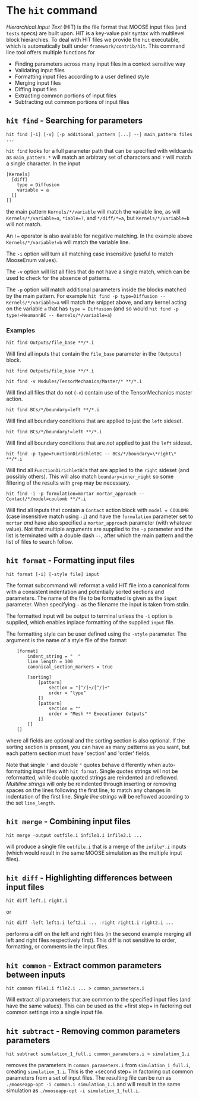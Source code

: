 # The `hit` command

*Hierarchical Input Text* (HIT) is the file format that MOOSE input files (and
`tests` specs) are built upon. HIT is a key-value pair syntax with multilevel
block hierarchies. To deal with HIT files we provide the `hit` executable, which
is automatically built under `framework/contrib/hit`. This command line tool
offers multiple functions for

- Finding parameters across many input files in a context sensitive way
- Validating input files
- Formatting input files according to a user defined style
- Merging input files
- Diffing input files
- Extracting common portions of input files
- Subtracting out common portions of input files

## `hit find` - Searching for parameters

```
hit find [-i] [-v] [-p additional_pattern [...] --] main_pattern files ...
```

`hit find` looks for a full parameter path that can be specified with wildcards
as `main_pattern`. `*` will match an arbitrary set of characters and `?` will
match a single character. In the input

```
[Kernels]
  [diff]
    type = Diffusion
    variable = a
  []
[]
```

the main pattern `Kernels/*/variable` will match the variable line, as will
`Kernels/*/variable=a`, `*iable=?`, and `*/diff/*=a`, but `Kernels/*/variable=b`
will not match.

An `!=` operator is also available for negative matching. In the example above
`Kernels/*/variable!=b` will match the variable line.

The `-i` option will turn all matching case insensitive (useful to match
MooseEnum values).

The `-v` option will list all files that do not have a single match, which can
be used to check for the absence of patterns.

The `-p` option will match additional parameters inside the blocks matched by
the main pattern. For example `hit find -p type=Diffusion -- Kernels/*/variable=a`
will match the snippet above, and any kernel acting on the variable `a` that has
`type = Diffusion` (and so would `hit find -p type!=NeumannBC -- Kernels/*/variable=a`)

### Examples

```
hit find Outputs/file_base **/*.i
```

Will find all inputs that contain the `file_base` parameter in the `[Outputs]` block.

```
hit find Outputs/file_base **/*.i
```

```
hit find -v Modules/TensorMechanics/Master/* **/*.i
```

Will find all files that do not (`-v`) contain use of the TensorMechanics master
action.

```
hit find BCs/*/boundary=left **/*.i
```

Will find all boundary conditions that are applied to just the `left` sideset.

```
hit find BCs/*/boundary!=left **/*.i
```

Will find all boundary conditions that are *not* applied to just the `left` sideset.

```
hit find -p type=FunctionDirichletBC -- BCs/*/boundary=\*right\* **/*.i
```

Will find all `FunctionDirichletBC`s that are applied to the `right` sideset
(and possibly others). This will also match `boundary=inner_right` so some
filtering of the results with `grep` may be necessary.

```
hit find -i -p formulation=mortar mortar_approach -- Contact/*/model=coulomb **/*.i
```

Will find all inputs that contain a `Contact` action block with `model = COULOMB`
(case insensitive match using `-i`) and have the `formulation` parameter set to
`mortar` *and* have also specified a `mortar_approach` parameter (with whatever
value). Not that multiple arguments are supplied to the `-p` parameter and the
list is terminated with a double dash `--`, after which the main pattern and the
list of files to search follow.

## `hit format` - Formatting input files

```
hit format [-i] [-style file] input
```

The format subcommand will reformat a valid HIT file into a canonical form with
a consistent indentation and potentially sorted sections and parameters. The
name of the file to be formatted is given as the `input` parameter. When
specifying `-` as the filename the input is taken from stdin.

The formatted input will be output to terminal unless the `-i` option is supplied,
which enables inplace formatting of the supplied `input` file.

The formatting style can be user defined using the `-style` parameter. The
argument is the name of a style file of the format:

```
    [format]
        indent_string = "  "
        line_length = 100
        canonical_section_markers = true

        [sorting]
            [pattern]
                section = "[^/]+/[^/]+"
                order = "type"
            []
            [pattern]
                section = ""
                order = "Mesh ** Executioner Outputs"
            []
        []
    []
```

where all fields are optional and the sorting section is also optional.  If the
sorting section is present, you can have as many patterns as you want, but each
pattern section must have 'section' and 'order' fields.

Note that single `'` and double `"` quotes behave differently when auto-formatting input files with `hit format`.
Single quotes strings will not be reformatted, while double quoted strings are reindented
and reflowed. *Multiline strings* will only be reindented through inserting or removing spaces on the lines
following the first line, to match any changes in indentation of the first line. *Single line strings*
will be reflowed according to the set `line_length`.

## `hit merge` - Combining input files

```
hit merge -output outfile.i infile1.i infile2.i ...
```

will produce a single file `outfile.i` that is a merge of the `infile*.i` inputs
(which would result in the same MOOSE simulation as the multiple input files).

## `hit diff` - Highlighting differences between input files

```
hit diff left.i right.i
```

or

```
hit diff -left left1.i left2.i ... -right right1.i right2.i ...
```

performs a diff on the left and right files (in the second example merging all
left and right files respectively first). This diff is not sensitive to order,
formatting, or comments in the input files.

## `hit common` - Extract common parameters between inputs

```
hit common file1.i file2.i ... > common_parameters.i
```

Will extract all parameters that are common to the specified input files (and
have the same values). This can be used as the +first step+ in factoring out
common settings into a single input file.

## `hit subtract` - Removing common parameters parameters

```
hit subtract simulation_1_full.i common_parameters.i > simulation_1.i
```

removes the parameters in `common_parameters.i` from `simulation_1_full.i`,
creating `simulation_1.i`. This is the +second step+ in factoring out common
parameters from a set of input files. The resulting file can be run as
`./mooseapp-opt -i common.i simulation_1.i` and will result in the same
simulation as `./mooseapp-opt -i simulation_1_full.i`.
